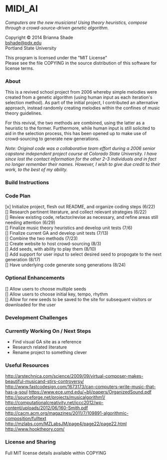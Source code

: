 MIDI_AI
=======

_Computers are the new musicians!  Using theory heuristics, compose through a crowd-source-driven genetic algorithm._

Copyright © 2014 Brianna Shade  
bshade@pdx.edu  
Portland State University
  
This program is licensed under the "MIT License"  
Please see the file COPYING in the source distribution of this software for license terms.

### About
This is a revived school project from 2006 whereby simple melodies were created from a genetic algorithm (using human input as each iteration's selection method).  As part of the initial project, I contributed an alternative approach, instead randomly creating melodies within the confines of music theory guidelines.

For this revival, the two methods are combined, using the latter as a heuristic to the former.  Furthermore, while human input is still solicited to aid in the selection process, this has been opened up to make use of crowd-sourcing to generate new generations.

_Note: Original code was a collaborative team effort during a 2006 senior capstone independent project course at Colorado State University.  I have since lost the contact information for the other 2-3 individuals and in fact no longer remember their names.  However, I wish to give due credit to their work, to the best of my ability._

### Build Instructions

### Code Plan
[x] Initialize project, flesh out README, and organize coding steps (6/22)  
[] Research pertinent literature, and collect relevant strategies (6/22)  
[] Review existing code, refactor/revise as necessary, and refine areas still needing attention (6/29)  
[] Finalize music theory heuristics and develop unit tests (7/6)  
[] Finalize current GA and develop unit tests (7/13)  
[] Combine the two methods (7/23)  
[] Create website to host crowd-sourcing (8/3)  
[] Add seeds, with ability to play them (8/10)  
[] Add support for user input to select desired seed to propogate to the next generation (8/17)  
[] Have underlying code generate song generations (8/24)

### Optional Enhancements
[] Allow users to choose multiple seeds  
[] Allow users to choose initial key, tempo, rhythm  
[] Allow for new seeds to be saved to the site for subsequent visitors or downloaded for the user

### Development Challenges


### Currently Working On / Next Steps
* Find visual GA site as a reference
* Research related literature
* Rename project to something clever

### Useful Resources
http://arstechnica.com/science/2009/09/virtual-composer-makes-beautiful-musicand-stirs-controversy/
http://www.fastcodesign.com/1673173/can-computers-write-music-that-has-a-soul
https://www.ece.umd.edu/~blj/papers/OrganizedSound.pdf
http://sourceforge.net/projects/musicalgorithm1/
http://computationalcreativity.net/iccc2012/wp-content/uploads/2012/06/160-Smith.pdf
http://cacm.acm.org/magazines/2011/7/109891-algorithmic-composition/fulltext
http://mzlabs.com/MZLabsJM/page4/page22/page22.html
http://www.hooktheory.com/

### License and Sharing
Full MIT license details available within COPYING
